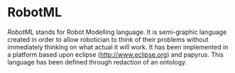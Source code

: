 RobotML
=======

*RobotML* stands for Robot Modelling language.
It is semi-graphic language created in order to allow robotician to think of their problems without immediately thinking on what actual it will work.
It has been implemented in a platform based upon eclipse (http://www.eclipse.org) and papyrus.
This language has been defined through redaction of an ontology.